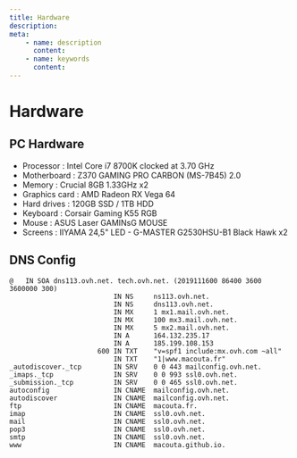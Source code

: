 ```yaml
---
title: Hardware
description:
meta:
    - name: description
      content:
    - name: keywords
      content:
---
```

# Hardware
## PC Hardware 
- Processor : Intel Core i7 8700K clocked at 3.70 GHz
- Motherboard :  Z370 GAMING PRO CARBON (MS-7B45) 2.0
- Memory : Crucial 8GB 1.33GHz x2
- Graphics card : AMD Radeon RX Vega 64
- Hard drives : 120GB SSD / 1TB HDD
- Keyboard : Corsair Gaming K55 RGB
- Mouse : ASUS Laser GAMINsG MOUSE
- Screens : IIYAMA 24,5" LED - G-MASTER G2530HSU-B1 Black Hawk x2

## DNS Config
```
@	IN SOA dns113.ovh.net. tech.ovh.net. (2019111600 86400 3600 3600000 300)
                          IN NS     ns113.ovh.net.
                          IN NS     dns113.ovh.net.
                          IN MX     1 mx1.mail.ovh.net.
                          IN MX     100 mx3.mail.ovh.net.
                          IN MX     5 mx2.mail.ovh.net.
                          IN A      164.132.235.17
                          IN A      185.199.108.153
                      600 IN TXT    "v=spf1 include:mx.ovh.com ~all"
                          IN TXT    "1|www.macouta.fr"
_autodiscover._tcp        IN SRV    0 0 443 mailconfig.ovh.net.
_imaps._tcp               IN SRV    0 0 993 ssl0.ovh.net.
_submission._tcp          IN SRV    0 0 465 ssl0.ovh.net.
autoconfig                IN CNAME  mailconfig.ovh.net.
autodiscover              IN CNAME  mailconfig.ovh.net.
ftp                       IN CNAME  macouta.fr.
imap                      IN CNAME  ssl0.ovh.net.
mail                      IN CNAME  ssl0.ovh.net.
pop3                      IN CNAME  ssl0.ovh.net.
smtp                      IN CNAME  ssl0.ovh.net.
www                       IN CNAME  macouta.github.io.
```